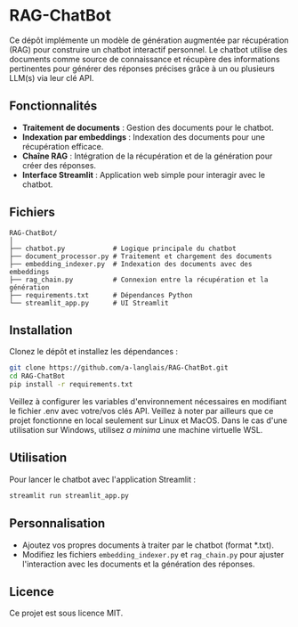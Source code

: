 # RAG-ChatBot

Ce dépôt implémente un modèle de génération augmentée par récupération (RAG) pour construire un chatbot interactif personnel. 
Le chatbot utilise des documents comme source de connaissance et récupère des informations pertinentes pour générer des réponses précises grâce à un ou plusieurs LLM(s) via leur clé API.

## Fonctionnalités

* **Traitement de documents** : Gestion des documents pour le chatbot.
* **Indexation par embeddings** : Indexation des documents pour une récupération efficace.
* **Chaîne RAG** : Intégration de la récupération et de la génération pour créer des réponses.
* **Interface Streamlit** : Application web simple pour interagir avec le chatbot.

## Fichiers

```
RAG-ChatBot/
│
├── chatbot.py            # Logique principale du chatbot
├── document_processor.py # Traitement et chargement des documents
├── embedding_indexer.py  # Indexation des documents avec des embeddings
├── rag_chain.py          # Connexion entre la récupération et la génération
├── requirements.txt      # Dépendances Python
└── streamlit_app.py      # UI Streamlit
```

## Installation

Clonez le dépôt et installez les dépendances :

```bash
git clone https://github.com/a-langlais/RAG-ChatBot.git
cd RAG-ChatBot
pip install -r requirements.txt
```

Veillez à configurer les variables d'environnement nécessaires en modifiant le fichier .env avec votre/vos clés API.
Veillez à noter par ailleurs que ce projet fonctionne en local seulement sur Linux et MacOS. Dans le cas d'une utilisation sur Windows, utilisez *a minima* une machine virtuelle WSL.

## Utilisation

Pour lancer le chatbot avec l'application Streamlit :

```bash
streamlit run streamlit_app.py
```

## Personnalisation

* Ajoutez vos propres documents à traiter par le chatbot (format *.txt).
* Modifiez les fichiers `embedding_indexer.py` et `rag_chain.py` pour ajuster l'interaction avec les documents et la génération des réponses.

## Licence

Ce projet est sous licence MIT.



